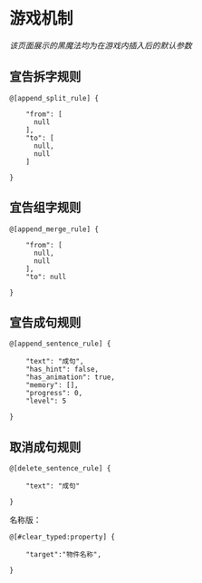 # 游戏机制

*该页面展示的黑魔法均为在游戏内插入后的默认参数*

## 宣告拆字规则
```
@[append_split_rule] {
  
    "from": [
      null
    ],
    "to": [
      null,
      null
    ]
  
}
```

## 宜告组字规则
```
@[append_merge_rule] {
  
    "from": [
      null,
      null
    ],
    "to": null
  
}
```

## 宣告成句规则
```
@[append_sentence_rule] {
  
    "text": "成句",
    "has_hint": false,
    "has_animation": true,
    "memory": [],
    "progress": 0,
    "level": 5
  
}
```

## 取消成句规则
```
@[delete_sentence_rule] {
  
    "text": "成句"
  
}
```
名称版：
```
@[#clear_typed:property] {

    "target":"物件名称",

}
```